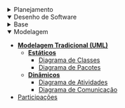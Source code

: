 <!-- docs/_sidebar.md -->

<!-- - [Home](/README.md) -->

<details>
  <summary class="sidebar-title"> Planejamento </summary>

- [Diretrizes do Projeto](/0.planejamento/diretrizes.md)
- [Cronograma](/0.planejamento/cronograma.md)

<details>
<summary> Atas</summary>

- [Ata de 26/04/2023](/0.planejamento/atas/ata_26_04_2023.md)
- [Ata de 03/05/2023](/0.planejamento/atas/ata_03_05_2023.md)
- [Ata de 18/05/2023](/0.planejamento/atas/ata_18_05_2023.md)

</details>
</details>

<details open>
<summary class="sidebar-title"> Desenho de Software </summary>

<details>

<summary> Base </summary>

- [**Módulo Não Orientado a Abordagens Específicas**](/1.base/nao-especificos/abordagemnaoespecifica.md)
  - [Diagrama de Causa-Efeito](/1.base/nao-especificos/causaefeito.md)
  - [Rich Picture](/1.base/nao-especificos/richpicture.md)
  - [Plano de Risco, Custo e Tempo](/1.base/nao-especificos/planocustoriscotempo.md)
- **Processos, Metodologias e Abordagens**
  - [Metodologias Adotadas](/1.base/processos/metodologiasadotadas.md)
  - [Modelagem BPMN](/1.base/processos/modelagembpmn.md)
  - [Ferramentas utilizadas](/1.base/processos/ferramentasutilizadas.md)
- [**Participações**](/1.base/participacoesbase.md)

</details>

<details open>
<summary class="activated-menu"> Modelagem </summary>

- [**Modelagem Tradicional (UML)**](/2.modelagem/modelagemtradicional.md)
  - [**Estáticos**](/2.modelagem/umlestaticos.md)
    - [Diagrama de Classes](/2.modelagem/estatica/diagramadeclasses.md)
    - [Diagrama de Pacotes](/2.modelagem/estatica/diagramadepacotes.md)
  - [**Dinâmicos**](/2.modelagem/umldinamicos)
    - [Diagrama de Atividades](/2.modelagem/dinamica/diagramadeatividades.md)
    - [Diagrama de Comunicação](/2.modelagem/dinamica/diagramadecomunicacao.md)
- [Participações](/2.modelagem/participacoesmodelagem.md)

</details>
</details>
<!-- @TODO: Descomentar à medida que as entregas forem acontecendo -->

<!-- - Padrões de Projeto -->
 <!-- - [3. Desenho de Software - Padrões de Projeto]- 3.padroesdeprojeto/3.padroesdeprojeto.md -->
  <!-- - [3.1. Módulo Padrões de Projeto GRASPs]- 3.padroesdeprojeto/3.1.grasps.md -->
  <!-- - [3.2. Módulo Padrões de Projeto GoFs]- 3.padroesdeprojeto/3.2.gofs.md -->
  <!-- - [3.3. Módulo Padrões de Projeto Extras]- 3.padroesdeprojeto/3.3.padroesextra.md -->
  <!-- - [3.4. Participações - Padrões de Projeto]- 3.padroesdeprojeto/3.4.participacoespadroes.md -->

<!-- - Arquitetura de Software & Reutilização -->
 <!-- - [4. Desenho de Software - Arquitetura & Reutilização de Software]- 4.arquiteturareutilizacao/4.arquiteturareutilizacao.md -->
  <!-- - [4.1. Módulo Estilos e Padrões Arquiteturais]- 4.arquiteturareutilizacao/4.1.padroesarquiteturais.md -->
  <!-- - [4.2. Módulo Reutilização de Software]- 4.arquiteturareutilizacao/4.2.reutilizacaodesoftware.md -->
  <!-- - [4.3. Participações - Arquitetura & Reutilização de Software]- 4.arquiteturareutilizacao/4.3.participacoesarqreutilizacao.md -->
